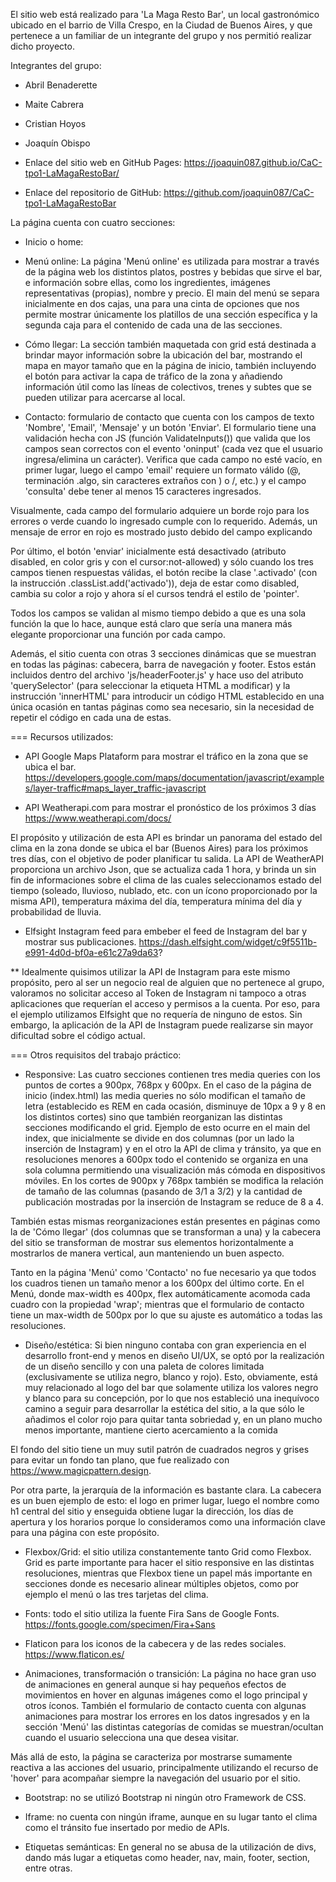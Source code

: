 El sitio web está realizado para 'La Maga Resto Bar', un local gastronómico ubicado en el barrio de Villa Crespo, en la Ciudad de Buenos Aires, y que pertenece a un familiar de un integrante del grupo y nos permitió realizar dicho proyecto.


Integrantes del grupo: 
- Abril Benaderette
- Maite Cabrera
- Cristian Hoyos
- Joaquín Obispo


- Enlace del sitio web en GitHub Pages: https://joaquin087.github.io/CaC-tpo1-LaMagaRestoBar/ 
- Enlace del repositorio de GitHub: https://github.com/joaquin087/CaC-tpo1-LaMagaRestoBar





La página cuenta con cuatro secciones:
- Inicio o home: 



- Menú online: La página 'Menú online' es utilizada para mostrar a través de la página web los distintos platos, postres y bebidas que sirve el bar, e información sobre ellas, como los ingredientes, imágenes representativas (propias), nombre y precio.
El main del menú se separa inicialmente en dos cajas, una para una cinta de opciones que nos permite mostrar únicamente los platillos de una sección específica y la segunda caja para el contenido de cada una de las secciones.





- Cómo llegar: La sección también maquetada con grid está destinada a brindar mayor información sobre la ubicación del bar, mostrando el mapa en mayor tamaño que en la página de inicio, también incluyendo el botón para activar la capa de tráfico de la zona y añadiendo información útil como las líneas de colectivos, trenes y subtes que se pueden utilizar para acercarse al local.





- Contacto: formulario de contacto que cuenta con los campos de texto 'Nombre', 'Email', 'Mensaje' y un botón 'Enviar'.
El formulario tiene una validación hecha con JS (función ValidateInputs()) que valida que los campos sean correctos con el evento 'oninput' (cada vez que el usuario ingresa/elimina un carácter). Verifica que cada campo no esté vacío, en primer lugar, luego el campo 'email' requiere un formato válido (@, terminación .algo, sin caracteres extraños con ) o /, etc.) y el campo 'consulta' debe tener al menos 15 caracteres ingresados.

Visualmente, cada campo del formulario adquiere un borde rojo para los errores o verde cuando lo ingresado cumple con lo requerido. Además, un mensaje de error en rojo es mostrado justo debido del campo explicando 

Por último, el botón 'enviar' inicialmente está desactivado (atributo disabled, en color gris y con el cursor:not-allowed) y sólo cuando los tres campos tienen respuestas válidas, el botón recibe la clase '.activado' (con la instrucción .classList.add('activado')), deja de estar como disabled, cambia su color a rojo y ahora sí el cursos tendrá el estilo de 'pointer'.

Todos los campos se validan al mismo tiempo debido a que es una sola función la que lo hace, aunque está claro que sería una manera más elegante proporcionar una función por cada campo.






Además, el sitio cuenta con otras 3 secciones dinámicas que se muestran en todas las páginas: cabecera, barra de navegación y footer.
Estos están incluidos dentro del archivo 'js/headerFooter.js' y hace uso del atributo 'querySelector' (para seleccionar la etiqueta HTML a modificar) y la instrucción 'innerHTML' para introducir un código HTML establecido en una única ocasión en tantas páginas como sea necesario, sin la necesidad de repetir el código en cada una de estas.










=== Recursos utilizados:

- API Google Maps Plataform para mostrar el tráfico en la zona que se ubica el bar.
https://developers.google.com/maps/documentation/javascript/examples/layer-traffic#maps_layer_traffic-javascript




- API Weatherapi.com para mostrar el pronóstico de los próximos 3 días
https://www.weatherapi.com/docs/

El propósito y utilización de esta API es brindar un panorama del estado del clima en la zona donde se ubica el bar (Buenos Aires) para los próximos tres días, con el objetivo de poder planificar tu salida.
La API de WeatherAPI proporciona un archivo Json, que se actualiza cada 1 hora, y brinda un sin fin de informaciones sobre el clima de las cuales seleccionamos estado del tiempo (soleado, lluvioso, nublado, etc. con un ícono proporcionado por la misma API), temperatura máxima del día, temperatura mínima del día y probabilidad de lluvia.




- Elfsight Instagram feed para embeber el feed de Instagram del bar y mostrar sus publicaciones.
https://dash.elfsight.com/widget/c9f5511b-e991-4d0d-bf0a-e61c27a9da63?

** Idealmente quisimos utilizar la API de Instagram para este mismo propósito, pero al ser un negocio real de alguien que no pertenece al grupo, valoramos no solicitar acceso al Token de Instagram ni tampoco a otras aplicaciones que requerían el acceso y permisos a la cuenta. Por eso, para el ejemplo utilizamos Elfsight que no requería de ninguno de estos. Sin embargo, la aplicación de la API de Instagram puede realizarse sin mayor dificultad sobre el código actual.







=== Otros requisitos del trabajo práctico:


- Responsive:
Las cuatro secciones contienen tres media queries con los puntos de cortes a 900px, 768px y 600px. En el caso de la página de inicio (index.html) las media queries no sólo modifican el tamaño de letra (establecido es REM en cada ocasión, disminuye de 10px a 9 y 8 en los distintos cortes) sino que también reorganizan las distintas secciones modificando el grid.
Ejemplo de esto ocurre en el main del index, que inicialmente se divide en dos columnas (por un lado la inserción de Instagram) y en el otro la API de clima y tránsito, ya que en resoluciones menores a 600px todo el contenido se organiza en una sola columna permitiendo una visualización más cómoda en dispositivos móviles. En los cortes de 900px y 768px también se modifica la relación de tamaño de las columnas (pasando de 3/1 a 3/2) y la cantidad de publicación mostradas por la inserción de Instagram se reduce de 8 a 4.

También estas mismas reorganizaciones están presentes en páginas como la de 'Cómo llegar' (dos columnas que se transforman a una) y la cabecera del sitio se transforman de mostrar sus elementos horizontalmente a mostrarlos de manera vertical, aun manteniendo un buen aspecto.

Tanto en la página 'Menú' como 'Contacto' no fue necesario ya que todos los cuadros tienen un tamaño menor a los 600px del último corte. En el Menú, donde max-width es 400px, flex automáticamente acomoda cada cuadro con la propiedad 'wrap'; mientras que el formulario de contacto tiene un max-width de 500px por lo que su ajuste es automático a todas las resoluciones.




- Diseño/estética: Si bien ninguno contaba con gran experiencia en el desarrollo front-end y menos en diseño UI/UX, se optó por la realización de un diseño sencillo y con una paleta de colores limitada (exclusivamente se utiliza negro, blanco y rojo). Esto, obviamente, está muy relacionado al logo del bar que solamente utiliza los valores negro y blanco para su concepción, por lo que nos estableció una inequívoco camino a seguir para desarrollar la estética del sitio, a la que sólo le añadimos el color rojo para quitar tanta sobriedad y, en un plano mucho menos importante, mantiene cierto acercamiento a la comida 

El fondo del sitio tiene un muy sutil patrón de cuadrados negros y grises para evitar un fondo tan plano, que fue realizado con https://www.magicpattern.design.

Por otra parte, la jerarquía de la información es bastante clara. La cabecera es un buen ejemplo de esto: el logo en primer lugar, luego el nombre como h1 central del sitio y enseguida obtiene lugar la dirección, los días de apertura y los horarios porque lo consideramos como una información clave para una página con este propósito.





- Flexbox/Grid: el sitio utiliza constantemente tanto Grid como Flexbox. Grid es parte importante para hacer el sitio responsive en las distintas resoluciones, mientras que Flexbox tiene un papel más importante en secciones donde es necesario alinear múltiples objetos, como por ejemplo el menú o las tres tarjetas del clima.



- Fonts: todo el sitio utiliza la fuente Fira Sans de Google Fonts. https://fonts.google.com/specimen/Fira+Sans


- Flaticon para los iconos de la cabecera y de las redes sociales. https://www.flaticon.es/


- Animaciones, transformación o transición: La página no hace gran uso de animaciones en general aunque si hay pequeños efectos de movimientos en hover en algunas imágenes como el logo principal y otros íconos.
También el formulario de contacto cuenta con algunas animaciones para mostrar los errores en los datos ingresados y en la sección 'Menú' las distintas categorías de comidas se muestran/ocultan cuando el usuario selecciona una que desea visitar.

Más allá de esto, la página se caracteriza por mostrarse sumamente reactiva a las acciones del usuario, principalmente utilizando el recurso de 'hover' para acompañar siempre la navegación del usuario por el sitio.


- Bootstrap: no se utilizó Bootstrap ni ningún otro Framework de CSS.

- Iframe: no cuenta con ningún iframe, aunque en su lugar tanto el clima como el tránsito fue insertado por medio de APIs.

- Etiquetas semánticas: En general no se abusa de la utilización de divs, dando más lugar a etiquetas como header, nav, main, footer, section, entre otras.